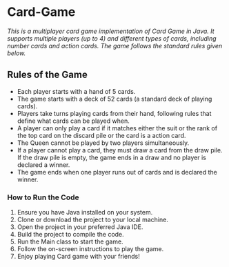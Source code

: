 # Card-Game


_This is a multiplayer card game implementation of Card Game in Java. It supports multiple players (up to 4) and different types of cards, including number cards and action cards. The game follows the standard rules given below._

Rules of the Game
---
* Each player starts with a hand of 5 cards.
* The game starts with a deck of 52 cards (a standard deck of playing cards).
* Players take turns playing cards from their hand, following rules that define what cards can be played when.
* A player can only play a card if it matches either the suit or the rank of the top card on the discard pile or the card is a action card.
* The Queen cannot be played by two players simultaneously.
* If a player cannot play a card, they must draw a card from the draw pile. If the draw pile is empty, the game ends in a draw and no player is declared a winner.
* The game ends when one player runs out of cards and is declared the winner.

### How to Run the Code


1. Ensure you have Java installed on your system.
2. Clone or download the project to your local machine.
3. Open the project in your preferred Java IDE.
4. Build the project to compile the code.
5. Run the Main class to start the game.
6. Follow the on-screen instructions to play the game.
7. Enjoy playing Card game with your friends!